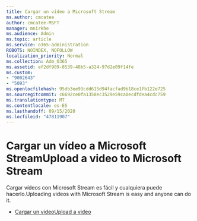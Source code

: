 ```yaml
---
title: Cargar un vídeo a Microsoft Stream
ms.author: cmcatee
author: cmcatee-MSFT
manager: mnirkhe
ms.audience: Admin
ms.topic: article
ms.service: o365-administration
ROBOTS: NOINDEX, NOFOLLOW
localization_priority: Normal
ms.collection: Adm_O365
ms.assetid: ef2df989-8539-48b5-a324-97d2e09f14fe
ms.custom:
- "9002643"
- "5093"
ms.openlocfilehash: 95db3ee93cdd615d94facfad9b18ce1fb122e725
ms.sourcegitcommit: c6692ce0fa1358ec3529e59ca0ecdfdea4cdc759
ms.translationtype: MT
ms.contentlocale: es-ES
ms.lasthandoff: 09/15/2020
ms.locfileid: "47811907"
---
```

# <a name="upload-a-video-to-microsoft-stream"></a><span data-ttu-id="5dffd-102">Cargar un vídeo a Microsoft Stream</span><span class="sxs-lookup"><span data-stu-id="5dffd-102">Upload a video to Microsoft Stream</span></span>

<span data-ttu-id="5dffd-103">Cargar vídeos con Microsoft Stream es fácil y cualquiera puede hacerlo.</span><span class="sxs-lookup"><span data-stu-id="5dffd-103">Uploading videos with Microsoft Stream is easy and anyone can do it.</span></span>

- [<span data-ttu-id="5dffd-104">Cargar un vídeo</span><span class="sxs-lookup"><span data-stu-id="5dffd-104">Upload a video</span></span>](https://docs.microsoft.com/stream/portal-upload-video)
